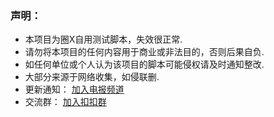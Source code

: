 ### 声明：

* 本项目为圈X自用测试脚本，失效很正常. 
* 请勿将本项目的任何内容用于商业或非法目的，否则后果自负.  
* 如任何单位或个人认为该项目的脚本可能侵权请及时通知整改.  
* 大部分来源于网络收集，如侵联删.
* 更新通知： [加入电报频道](https://t.me/peckios)  
* 交流群： [加入扣扣群](http://qm.qq.com/cgi-bin/qm/qr?_wv=1027&k=r1SdHVION4KHjSRYkMnjSQfPZYqHSUH6&authKey=3fjKfgSaYAovyb3yj%2FFzD1AQt4jVOgL7aOp4CVCzF57NrygUzjSIEUVMyjKXfLsP&noverify=0&group_code=798678782)

